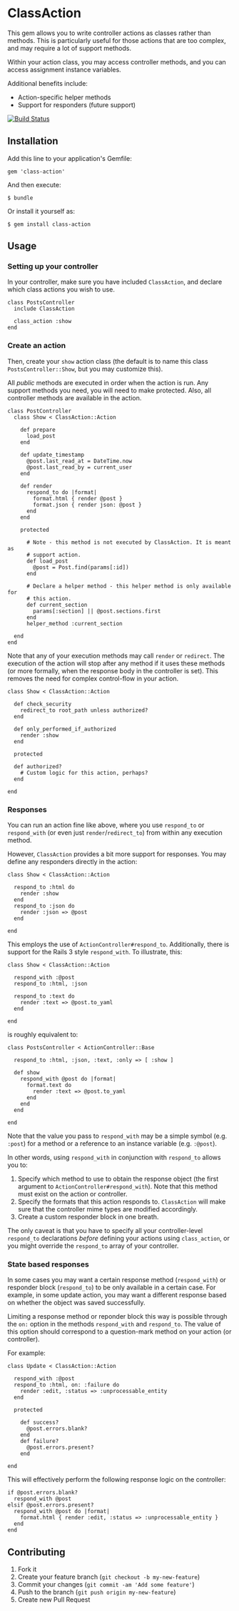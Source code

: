 # ClassAction

This gem allows you to write controller actions as classes rather than methods. This is particularly useful for those actions that are too complex, and may require a lot of support methods.

Within your action class, you may access controller methods, and you can access assignment instance variables.

Additional benefits include:

* Action-specific helper methods
* Support for responders (future support)

[<img src="https://secure.travis-ci.org/yoazt/class-action.png?branch=master" alt="Build Status" />](http://travis-ci.org/yoazt/class-action)

## Installation

Add this line to your application's Gemfile:

    gem 'class-action'

And then execute:

    $ bundle

Or install it yourself as:

    $ gem install class-action

## Usage

### Setting up your controller

In your controller, make sure you have included `ClassAction`, and declare which class actions you wish to use.

    class PostsController
      include ClassAction

      class_action :show
    end

### Create an action

Then, create your `show` action class (the default is to name this class `PostsController::Show`, but you may customize this).

All *public* methods are executed in order when the action is run. Any support methods you need, you will need to make protected. Also, all controller methods are available in the action.

    class PostController
      class Show < ClassAction::Action

        def prepare
          load_post
        end

        def update_timestamp
          @post.last_read_at = DateTime.now
          @post.last_read_by = current_user
        end

        def render
          respond_to do |format|
            format.html { render @post }
            format.json { render json: @post }
          end
        end

        protected

          # Note - this method is not executed by ClassAction. It is meant as
          # support action.
          def load_post
            @post = Post.find(params[:id])
          end

          # Declare a helper method - this helper method is only available for
          # this action.
          def current_section
            params[:section] || @post.sections.first
          end
          helper_method :current_section

      end
    end

Note that any of your execution methods may call `render` or `redirect`. The execution of the action will stop after any method if it uses these methods (or more formally, when the response body in the controller is set). This removes the need for complex control-flow in your action.

    class Show < ClassAction::Action

      def check_security
        redirect_to root_path unless authorized?
      end

      def only_performed_if_authorized
        render :show
      end

      protected

      def authorized?
        # Custom logic for this action, perhaps?
      end

    end

### Responses

You can run an action fine like above, where you use `respond_to` or `respond_with` (or even just `render`/`redirect_to`) from within any execution method.

However, `ClassAction` provides a bit more support for responses. You may define any responders directly in the action:

    class Show < ClassAction::Action

      respond_to :html do
        render :show
      end
      respond_to :json do
        render :json => @post
      end

    end

This employs the use of `ActionController#respond_to`. Additionally, there is support for the Rails 3 style `respond_with`. To illustrate, this:

    class Show < ClassAction::Action

      respond_with :@post
      respond_to :html, :json

      respond_to :text do
        render :text => @post.to_yaml
      end

    end

is roughly equivalent to:

    class PostsController < ActionController::Base

      respond_to :html, :json, :text, :only => [ :show ]

      def show
        respond_with @post do |format|
          format.text do
            render :text => @post.to_yaml
          end
        end
      end

    end

Note that the value you pass to `respond_with` may be a simple symbol (e.g. `:post`) for a method or a reference to an instance variable (e.g. `:@post`).

In other words, using `respond_with` in conjunction with `respond_to` allows you to:

1. Specify which method to use to obtain the response object (the first argument to `ActionController#respond_with`). Note that this method must exist on the action or controller.
2. Specify the formats that this action responds to. `ClassAction` will make sure that the controller mime types are modified accordingly.
3. Create a custom responder block in one breath.

The only caveat is that you have to specify all your controller-level `respond_to` declarations *before* defining your actions using `class_action`, or you might override the `respond_to` array of your controller.

### State based responses

In some cases you may want a certain response method (`respond_with`) or responder block (`respond_to`) to be only available in a certain case. For example, in some update action, you may want a different response based on whether the object was saved successfully.

Limiting a response method or reponder block this way is possible through the `on:` option in the methods `respond_with` and `respond_to`. The value of this option should correspond to a question-mark method on your action (or controller).

For example:

    class Update < ClassAction::Action

      respond_with :@post
      respond_to :html, on: :failure do
        render :edit, :status => :unprocessable_entity
      end

      protected

        def success?
          @post.errors.blank?
        end
        def failure?
          @post.errors.present?
        end

    end

This will effectively perform the following response logic on the controller:

    if @post.errors.blank?
      respond_with @post
    elsif @post.errors.present?
      respond_with @post do |format|
        format.html { render :edit, :status => :unprocessable_entity }
      end
    end

## Contributing

1. Fork it
2. Create your feature branch (`git checkout -b my-new-feature`)
3. Commit your changes (`git commit -am 'Add some feature'`)
4. Push to the branch (`git push origin my-new-feature`)
5. Create new Pull Request
